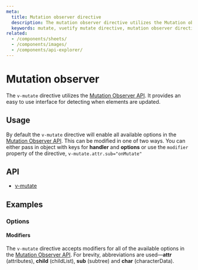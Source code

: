 ```yaml
---
meta:
  title: Mutation observer directive
  description: The mutation observer directive utilizes the Mutation observer API. It allows you to determine when elements are updated.
  keywords: mutate, vuetify mutate directive, mutation observer directive
related:
  - /components/sheets/
  - /components/images/
  - /components/api-explorer/
---
```


# Mutation observer

The `v-mutate` directive utilizes the [Mutation Observer API](https://developer.mozilla.org/en-US/docs/Web/API/MutationObserver). It provides an easy to use interface for detecting when elements are updated.

<entry-ad />

## Usage

By default the `v-mutate` directive will enable all available options in the [Mutation Observer API](https://developer.mozilla.org/en-US/docs/Web/API/MutationObserver). This can be modified in one of two ways. You can either pass in object with keys for **handler** and **options** or use the `modifier` property of the directive, `v-mutate.attr.sub="onMutate"`

<example file="v-mutate/usage" />

## API

- [v-mutate](../../api/v-mutate)

## Examples

### Options

#### Modifiers

The `v-mutate` directive accepts modifiers for all of the available options in the [Mutation Observer API](https://developer.mozilla.org/en-US/docs/Web/API/MutationObserver). For brevity, abbreviations are used—**attr** (attributes), **child** (childList), **sub** (subtree) and **char** (characterData).

<example file="v-mutate/option-modifiers" />

<backmatter />
